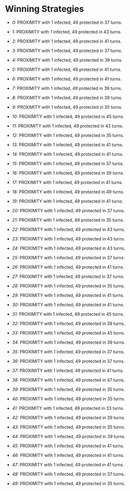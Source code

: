 # Winning Strategies

* _0:_ PROXIMITY with 1 infected, 49 protected in 37 turns.


* _1:_ PROXIMITY with 1 infected, 49 protected in 43 turns.


* _2:_ PROXIMITY with 1 infected, 49 protected in 41 turns.


* _3:_ PROXIMITY with 1 infected, 49 protected in 37 turns.


* _4:_ PROXIMITY with 1 infected, 49 protected in 39 turns.


* _5:_ PROXIMITY with 1 infected, 49 protected in 41 turns.


* _6:_ PROXIMITY with 1 infected, 49 protected in 41 turns.


* _7:_ PROXIMITY with 1 infected, 49 protected in 39 turns.


* _8:_ PROXIMITY with 1 infected, 49 protected in 39 turns.


* _9:_ PROXIMITY with 1 infected, 49 protected in 35 turns.


* _10:_ PROXIMITY with 1 infected, 49 protected in 45 turns.


* _11:_ PROXIMITY with 1 infected, 49 protected in 43 turns.


* _12:_ PROXIMITY with 1 infected, 49 protected in 35 turns.


* _13:_ PROXIMITY with 1 infected, 49 protected in 41 turns.


* _14:_ PROXIMITY with 1 infected, 49 protected in 41 turns.


* _15:_ PROXIMITY with 1 infected, 49 protected in 37 turns.


* _16:_ PROXIMITY with 1 infected, 49 protected in 39 turns.


* _17:_ PROXIMITY with 1 infected, 49 protected in 41 turns.


* _18:_ PROXIMITY with 1 infected, 49 protected in 49 turns.


* _19:_ PROXIMITY with 1 infected, 49 protected in 41 turns.


* _20:_ PROXIMITY with 1 infected, 49 protected in 37 turns.


* _21:_ PROXIMITY with 1 infected, 49 protected in 35 turns.


* _22:_ PROXIMITY with 1 infected, 49 protected in 43 turns.


* _23:_ PROXIMITY with 1 infected, 49 protected in 43 turns.


* _24:_ PROXIMITY with 1 infected, 49 protected in 43 turns.


* _25:_ PROXIMITY with 1 infected, 49 protected in 37 turns.


* _26:_ PROXIMITY with 1 infected, 49 protected in 41 turns.


* _27:_ PROXIMITY with 1 infected, 49 protected in 37 turns.


* _28:_ PROXIMITY with 1 infected, 49 protected in 35 turns.


* _29:_ PROXIMITY with 1 infected, 49 protected in 41 turns.


* _30:_ PROXIMITY with 1 infected, 49 protected in 41 turns.


* _31:_ PROXIMITY with 1 infected, 49 protected in 45 turns.


* _32:_ PROXIMITY with 1 infected, 49 protected in 39 turns.


* _33:_ PROXIMITY with 1 infected, 49 protected in 45 turns.


* _34:_ PROXIMITY with 1 infected, 49 protected in 39 turns.


* _35:_ PROXIMITY with 1 infected, 49 protected in 37 turns.


* _36:_ PROXIMITY with 1 infected, 49 protected in 37 turns.


* _37:_ PROXIMITY with 1 infected, 49 protected in 41 turns.


* _38:_ PROXIMITY with 1 infected, 49 protected in 47 turns.


* _39:_ PROXIMITY with 1 infected, 49 protected in 35 turns.


* _40:_ PROXIMITY with 1 infected, 49 protected in 35 turns.


* _41:_ PROXIMITY with 1 infected, 49 protected in 33 turns.


* _42:_ PROXIMITY with 1 infected, 49 protected in 39 turns.


* _43:_ PROXIMITY with 1 infected, 49 protected in 35 turns.


* _44:_ PROXIMITY with 1 infected, 49 protected in 39 turns.


* _45:_ PROXIMITY with 1 infected, 49 protected in 41 turns.


* _46:_ PROXIMITY with 1 infected, 49 protected in 41 turns.


* _47:_ PROXIMITY with 1 infected, 49 protected in 41 turns.


* _48:_ PROXIMITY with 1 infected, 49 protected in 37 turns.


* _49:_ PROXIMITY with 1 infected, 49 protected in 35 turns.


